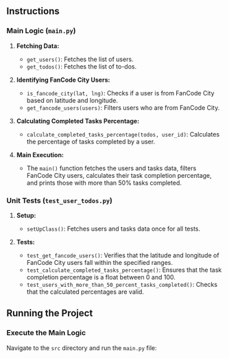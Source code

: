 
## Instructions

### Main Logic (`main.py`)

1. **Fetching Data:**
   - `get_users()`: Fetches the list of users.
   - `get_todos()`: Fetches the list of to-dos.

2. **Identifying FanCode City Users:**
   - `is_fancode_city(lat, lng)`: Checks if a user is from FanCode City based on latitude and longitude.
   - `get_fancode_users(users)`: Filters users who are from FanCode City.

3. **Calculating Completed Tasks Percentage:**
   - `calculate_completed_tasks_percentage(todos, user_id)`: Calculates the percentage of tasks completed by a user.

4. **Main Execution:**
   - The `main()` function fetches the users and tasks data, filters FanCode City users, calculates their task completion percentage, and prints those with more than 50% tasks completed.

### Unit Tests (`test_user_todos.py`)

1. **Setup:**
   - `setUpClass()`: Fetches users and tasks data once for all tests.

2. **Tests:**
   - `test_get_fancode_users()`: Verifies that the latitude and longitude of FanCode City users fall within the specified ranges.
   - `test_calculate_completed_tasks_percentage()`: Ensures that the task completion percentage is a float between 0 and 100.
   - `test_users_with_more_than_50_percent_tasks_completed()`: Checks that the calculated percentages are valid.

## Running the Project

### Execute the Main Logic

Navigate to the `src` directory and run the `main.py` file:

